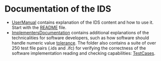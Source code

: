 # Documentation of the IDS

- [UserManual](UserManual/) contains explanation of the IDS content and how to use it. Start with the [README](UserManual/README.md) file.
- [ImplementersDocumentation](ImplementersDocumentation/) contains additional explanations of the technicalities for software developers, such as how software should handle numeric value [tolerance](ImplementersDocumentation/tolerance.md). The folder also contains a suite of over 250 test file pairs (.ids and .ifc) for verifying the correctness of the software implementation reading and checking capabilities: [TestCases](ImplementersDocumentation/TestCases/).